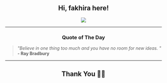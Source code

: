 <h2 align="center"> Hi, fakhira here!</h2>

<p align="center">
<a href="https://github.com/fakhiralkda" alt="github streak"><img src="https://dvst-streak.herokuapp.com/?user=fakhiralkda&theme=tokyonight&fire=DD472C"></a>
</p>

<hr>
<h3 align="center">Quote of The Day</h3>
<p align="center">
<blockquote>
<i>"Believe in one thing too much and you have no room for new ideas.  "</i>
<br>
<b>- Ray Bradbury</b>
</blockquote>
</p>


<hr>
<h2 align="center">Thank You 🙏🏼</h2>

